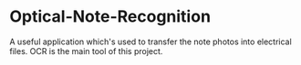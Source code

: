 # Optical-Note-Recognition
A useful application which's used to transfer the note photos into electrical files. OCR is the main tool of this project. 
